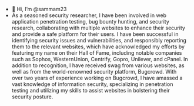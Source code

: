 - 👋 Hi, I’m @sammam23
- As a seasoned security researcher, I have been involved in web application penetration testing, bug bounty hunting, and security research, collaborating with multiple websites to enhance their security and provide a safe platform for their users. I have been successful in identifying security issues and vulnerabilities, and responsibly reporting them to the relevant websites, which have acknowledged my efforts by featuring my name on their Hall of Fame, including notable companies such as Sophos, WesternUnion, Centrify, Gopro, Unilever, and cPanel. In addition to recognition, I have received swag from various websites, as well as from the world-renowned security platform, Bugcrowd. With over two years of experience working on Bugcrowd, I have amassed a vast knowledge of information security, specializing in penetration testing and utilizing my skills to assist websites in bolstering their security posture.


<!---
sammam23/sammam23 is a ✨ special ✨ repository because its `README.md` (this file) appears on your GitHub profile.
You can click the Preview link to take a look at your changes.
--->
